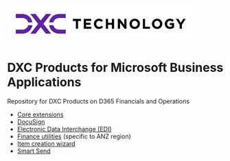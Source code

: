 ![alt text](IMAGES/DXC%20Logo%20Horiz_Purple%2BBlack%20RGB%20small.png "DXC logo")

# DXC Products for Microsoft Business Applications
Repository for DXC Products on D365 Financials and Operations

- [Core extensions](/CORE%20EXTENSIONS/Solution-overview.md)
- [DocuSign](DOCUSIGN/INTRODUCTION.md)
- [Electronic Data Interchange (EDI)](EDI/Introduction.md)
- [Finance utilities](FINU/INTRODUCTION.md) (specific to ANZ region)
- [Item creation wizard](/DXC%20ITEM%20CREATION%20WIZARD/INTRODUCTION.md)
- [Smart Send](./SMART%20SEND/Overview.md)
